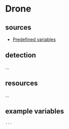 # Drone

## sources

- [Predefined variables](https://readme.drone.io/reference/environ/)

## detection

...

## resources

...

## example variables

```bash
...
```
